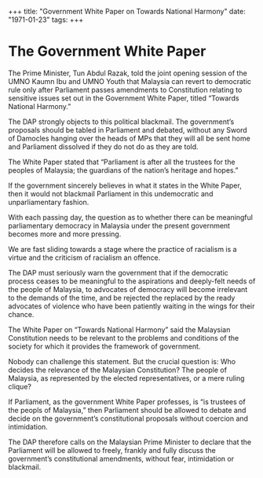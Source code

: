 +++ 
title: "Government White Paper on Towards National Harmony"
date: "1971-01-23"
tags:
+++

# The Government White Paper

The Prime Minister, Tun Abdul Razak, told the joint opening session of the UMNO Kaumn Ibu and UMNO Youth that Malaysia can revert to democratic rule only after Parliament passes amendments to Constitution relating to sensitive issues set out in the Government White Paper, titled “Towards National Harmony.”

The DAP strongly objects to this political blackmail. The government’s proposals should be tabled in Parliament and debated, without any Sword of Damocles hanging over the heads of MPs that they will all be sent home and Parliament dissolved if they do not do as they are told.

The White Paper stated that “Parliament is after all the trustees for the peoples of Malaysia; the guardians of the nation’s heritage and hopes.”

If the government sincerely believes in what it states in the White Paper, then it would not blackmail Parliament in this undemocratic and unparliamentary fashion.</u>

With each passing day, the question as to whether there can be meaningful parliamentary democracy in Malaysia under the present government becomes more and more pressing.

We are fast sliding towards a stage where the practice of racialism is a virtue and the criticism of racialism an offence.

The DAP must seriously warn the government that if the democratic process ceases to be meaningful to the aspirations and deeply-felt needs of the people of Malaysia, to advocates of democracy will become irrelevant to the demands of the time, and be rejected the replaced by the ready advocates of violence who have been patiently waiting in the wings for their chance.

The White Paper on “Towards National Harmony” said the Malaysian Constitution needs to be relevant to the problems and conditions of the society for which it provides the framework of government.

Nobody can challenge this statement. But the crucial question is: Who decides the relevance of the Malaysian Constitution? The people of Malaysia, as represented by the elected representatives, or a mere ruling clique?

If Parliament, as the government White Paper professes, is “is trustees of the peopls of Malaysia,” then Parliament should be allowed to debate and decide on the government’s constitutional proposals without coercion and intimidation.

The DAP therefore calls on the Malaysian Prime Minister to declare that the Parliament will be allowed to freely, frankly and fully discuss the government’s constitutional amendments, without fear, intimidation or blackmail.
 
